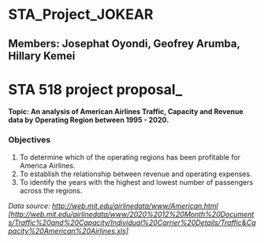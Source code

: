 # STA_Project_JOKEAR
## Members: Josephat Oyondi, Geofrey Arumba, Hillary Kemei

# STA 518 project proposal_
**Topic: An analysis of American Airlines Traffic, Capacity and Revenue data by Operating Region between 1995 - 2020.**
### Objectives

1. To determine which of the operating regions has been profitable for America Airlines.
2. To establish the relationship between  revenue and operating expenses.
3. To identify the years with the highest and lowest number of passengers across the regions. 

_Data source: http://web.mit.edu/airlinedata/www/American.html [http://web.mit.edu/airlinedata/www/2020%2012%20Month%20Documents/Traffic%20and%20Capacity/Individual%20Carrier%20Details/Traffic&Capacity%20American%20Airlines.xls]_
